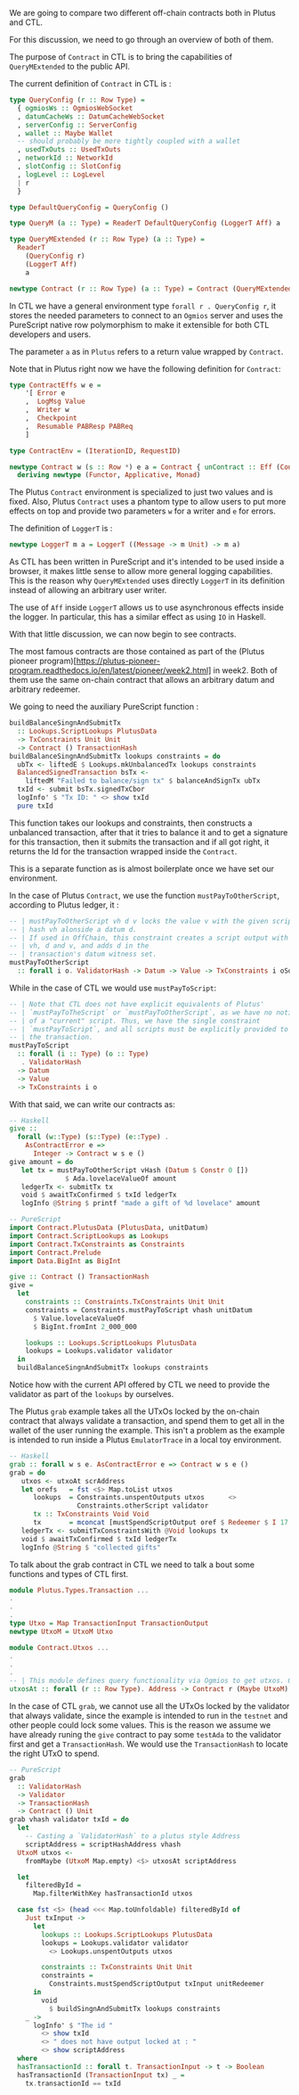 
We are going to compare two different off-chain contracts 
both in Plutus and CTL. 

For this discussion, we need to go through an overview of 
both of them.


The purpose of `Contract` in CTL is to bring the capabilities of 
`QueryMExtended` to the public API. 

The current definition of `Contract` in CTL is :

```PureScript
type QueryConfig (r :: Row Type) =
  { ogmiosWs :: OgmiosWebSocket
  , datumCacheWs :: DatumCacheWebSocket
  , serverConfig :: ServerConfig
  , wallet :: Maybe Wallet
  -- should probably be more tightly coupled with a wallet
  , usedTxOuts :: UsedTxOuts
  , networkId :: NetworkId
  , slotConfig :: SlotConfig
  , logLevel :: LogLevel
  | r
  }

type DefaultQueryConfig = QueryConfig ()

type QueryM (a :: Type) = ReaderT DefaultQueryConfig (LoggerT Aff) a

type QueryMExtended (r :: Row Type) (a :: Type) =
  ReaderT 
    (QueryConfig r)
    (LoggerT Aff)
    a

newtype Contract (r :: Row Type) (a :: Type) = Contract (QueryMExtended r a)
```


In CTL we have a general environment type `forall r . QueryConfig r`, it stores
the needed parameters to connect to an `Ogmios` server  and
uses the PureScript native row polymorphism to make it extensible for both 
CTL developers and users.

The parameter `a` as in `Plutus` refers to a return value wrapped by `Contract`.


Note that in Plutus right now we have the following definition for `Contract`:

```Haskell
type ContractEffs w e =
    '[ Error e
    ,  LogMsg Value
    ,  Writer w
    ,  Checkpoint
    ,  Resumable PABResp PABReq
    ]

type ContractEnv = (IterationID, RequestID)

newtype Contract w (s :: Row *) e a = Contract { unContract :: Eff (ContractEffs w e) a }
  deriving newtype (Functor, Applicative, Monad)
```

The Plutus `Contract` environment is specialized to just two values and is fixed. 
Also, Plutus `Contract` uses a phantom type to allow users 
to put more effects on top and provide two parameters `w` for a writer 
and `e` for errors.

The definition of `LoggerT` is : 

```PureScript
newtype LoggerT m a = LoggerT ((Message -> m Unit) -> m a)
```

As CTL has been written in PureScript and it's intended to be used inside a 
browser, it makes little sense to allow more general logging capabilities. 
This is the reason why `QueryMExtended` uses directly `LoggerT` in its 
definition instead of allowing an arbitrary user writer. 

The use of `Aff` inside `LoggerT` allows us to use asynchronous effects inside the logger. 
In particular, this has a similar effect as using `IO` in Haskell.


With that little discussion, we can now begin to see contracts. 

The most famous contracts are those contained as part of 
the (Plutus pioneer program)[https://plutus-pioneer-program.readthedocs.io/en/latest/pioneer/week2.html]
in week2. Both of them use the same on-chain contract that 
allows an arbitrary datum and arbitrary redeemer. 

We going to need the auxiliary PureScript function : 

```PureScript
buildBalanceSingnAndSubmitTx
  :: Lookups.ScriptLookups PlutusData
  -> TxConstraints Unit Unit
  -> Contract () TransactionHash
buildBalanceSingnAndSubmitTx lookups constraints = do
  ubTx <- liftedE $ Lookups.mkUnbalancedTx lookups constraints
  BalancedSignedTransaction bsTx <-
    liftedM "Failed to balance/sign tx" $ balanceAndSignTx ubTx
  txId <- submit bsTx.signedTxCbor
  logInfo' $ "Tx ID: " <> show txId
  pure txId
```


This function takes our lookups and constraints, then constructs a 
 unbalanced transaction, after that it tries to balance it and 
to get a signature for this transaction, then it 
submits the transaction and if all got right, it returns the Id
for the transaction wrapped inside the `Contract`. 

This is a separate function as is almost boilerplate once we 
have set our environment.



In the case of Plutus `Contract`, we use the function 
`mustPayToOtherScript`, according to Plutus ledger, it :

```Haskell
-- | mustPayToOtherScript vh d v locks the value v with the given script 
-- | hash vh alonside a datum d.
-- | If used in OffChain, this constraint creates a script output with 
-- | vh, d and v, and adds d in the 
-- | transaction's datum witness set.
mustPayToOtherScript 
  :: forall i o. ValidatorHash -> Datum -> Value -> TxConstraints i oSource#
```

While in the case of CTL we would use `mustPayToScript`: 

```PureScript
-- | Note that CTL does not have explicit equivalents of Plutus'
-- | `mustPayToTheScript` or `mustPayToOtherScript`, as we have no notion
-- | of a "current" script. Thus, we have the single constraint
-- | `mustPayToScript`, and all scripts must be explicitly provided to build
-- | the transaction.
mustPayToScript
  :: forall (i :: Type) (o :: Type)
   . ValidatorHash
  -> Datum
  -> Value
  -> TxConstraints i o
```

With that said, we can write our contracts as: 


```Haskell
-- Haskell 
give :: 
  forall (w::Type) (s::Type) (e::Type) . 
    AsContractError e => 
      Integer -> Contract w s e ()
give amount = do
   let tx = mustPayToOtherScript vHash (Datum $ Constr 0 []) 
              $ Ada.lovelaceValueOf amount
   ledgerTx <- submitTx tx
   void $ awaitTxConfirmed $ txId ledgerTx
   logInfo @String $ printf "made a gift of %d lovelace" amount
```




```PureScript
-- PureScript
import Contract.PlutusData (PlutusData, unitDatum)
import Contract.ScriptLookups as Lookups
import Contract.TxConstraints as Constraints
import Contract.Prelude
import Data.BigInt as BigInt

give :: Contract () TransactionHash
give =
  let
    constraints :: Constraints.TxConstraints Unit Unit
    constraints = Constraints.mustPayToScript vhash unitDatum
      $ Value.lovelaceValueOf
      $ BigInt.fromInt 2_000_000

    lookups :: Lookups.ScriptLookups PlutusData
    lookups = Lookups.validator validator
  in
  buildBalanceSingnAndSubmitTx lookups constraints
```


Notice how with the current API offered by CTL we need to provide the
validator as part of the `lookups` by ourselves. 


The Plutus `grab` example takes all the UTxOs locked by 
the on-chain contract that always validate a transaction, and spend 
them to get all in the wallet of the user running the example.
This isn't a problem as the example is intended to run inside a 
Plutus `EmulatorTrace` in a local toy environment.

```Haskell
-- Haskell
grab :: forall w s e. AsContractError e => Contract w s e ()
grab = do
   utxos <- utxoAt scrAddress
   let orefs   = fst <$> Map.toList utxos
      lookups  = Constraints.unspentOutputs utxos      <>
                 Constraints.otherScript validator
      tx :: TxConstraints Void Void
      tx       = mconcat [mustSpendScriptOutput oref $ Redeemer $ I 17 | oref <- orefs]
   ledgerTx <- submitTxConstraintsWith @Void lookups tx
   void $ awaitTxConfirmed $ txId ledgerTx
   logInfo @String $ "collected gifts"
```

To talk about the grab contract in CTL we need to talk a bout some 
functions and types of CTL first. 

```PureScript
module Plutus.Types.Transaction ... 
.
.
.
type Utxo = Map TransactionInput TransactionOutput
newtype UtxoM = UtxoM Utxo
```

```PureScript
module Contract.Utxos ...
.
.
.
-- | This module defines query functionality via Ogmios to get utxos. Gets utxos at an (internal) Address in terms of a Plutus Address. Results may vary depending on Wallettype. SeeQueryM` for more details on wallet variance.
utxosAt :: forall (r :: Row Type). Address -> Contract r (Maybe UtxoM)
```


In the case of CTL `grab`, we cannot use all the UTxOs locked by 
the validator that always validate, since the example is 
intended to run in the `testnet` and other people could lock some values. 
This is the reason we assume we have already runing the `give` contract to 
pay some `testAda` to the validator first and get a `TransactionHash`.
We would use the `TransactionHash` to locate the right UTxO to spend. 

```PureScript
-- PureScript
grab
  :: ValidatorHash
  -> Validator
  -> TransactionHash
  -> Contract () Unit
grab vhash validator txId = do
  let
    -- Casting a `ValidatorHash` to a plutus style Address
    scriptAddress = scriptHashAddress vhash
  UtxoM utxos <- 
    fromMaybe (UtxoM Map.empty) <$> utxosAt scriptAddress

  let
    filteredById =
      Map.filterWithKey hasTransactionId utxos

  case fst <$> (head <<< Map.toUnfoldable) filteredById of
    Just txInput ->
      let
        lookups :: Lookups.ScriptLookups PlutusData
        lookups = Lookups.validator validator
          <> Lookups.unspentOutputs utxos

        constraints :: TxConstraints Unit Unit
        constraints =
          Constraints.mustSpendScriptOutput txInput unitRedeemer
      in
        void
          $ buildSingnAndSubmitTx lookups constraints
    _ ->
      logInfo' $ "The id "
        <> show txId
        <> " does not have output locked at : "
        <> show scriptAddress
  where
  hasTransactionId :: forall t. TransactionInput -> t -> Boolean
  hasTransactionId (TransactionInput tx) _ =
    tx.transactionId == txId
```
